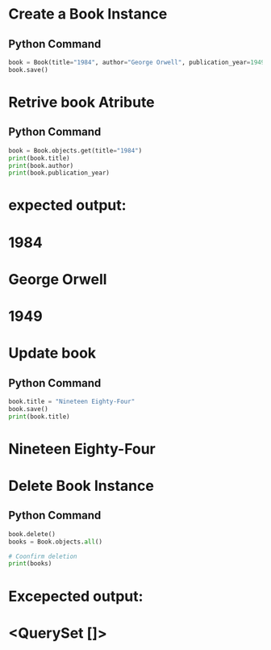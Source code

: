 # Create a Book Instance

## Python Command

```python
book = Book(title="1984", author="George Orwell", publication_year=1949)
book.save()
```

# Retrive book Atribute

## Python Command

```python
book = Book.objects.get(title="1984")
print(book.title)
print(book.author)
print(book.publication_year)
```

# expected output:

# 1984

# George Orwell

# 1949

# Update book

## Python Command

```python
book.title = "Nineteen Eighty-Four"
book.save()
print(book.title)
```

# Nineteen Eighty-Four

# Delete Book Instance

## Python Command

```python
book.delete()
books = Book.objects.all()

# Coonfirm deletion
print(books)
```

# Excepected output:

# <QuerySet []>
